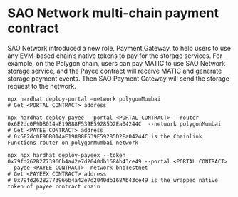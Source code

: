 # SAO Network multi-chain payment contract

SAO Network introduced a new role, Payment Gateway, to help users to use any EVM-based chain’s native tokens to pay for the storage services. For example, on the Polygon chain, users can pay MATIC to use SAO Network storage service, and the Payee contract will receive MATIC and generate storage payment events. Then SAO Payment Gateway will send the storage request to the network.

```shell
npx hardhat deploy-portal —network polygonMumbai  
# Get <PORTAL CONTRACT> address  
```

```shell
npx hardhat deploy-payee --portal <PORTAL CONTRACT> --router 0x6E2dc0F9DB014aE19888F539E59285D2Ea04244C  --network polygonMumbai 
# Get <PAYEE CONTRACT> address
# 0x6E2dc0F9DB014aE19888F539E59285D2Ea04244C is the Chainlink Functions router on polygonMumbai network
```

```shell
npx npx hardhat deploy-payeex --token 0x79fd262B2773966b4a42e7d2040db168Ab43ce49 --portal <PORTAL CONTRACT> --payee <PAYEE CONTRACT> —network bnbTestnet
# Get <PAYEEX CONTRACT> address
# 0x79fd262B2773966b4a42e7d2040db168Ab43ce49 is the wrapped native token of payee contract chain
```







